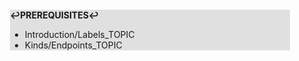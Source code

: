 <div style="margin:2em; background-color: #e0e0e0;">

<strong>↩PREREQUISITES↩</strong>

 * Introduction/Labels_TOPIC
 * Kinds/Endpoints_TOPIC

</div>

